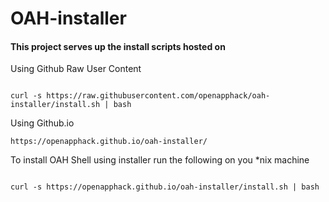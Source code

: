 # OAH-installer

#### This project serves up the install scripts hosted on


Using Github Raw User Content

```

curl -s https://raw.githubusercontent.com/openapphack/oah-installer/install.sh | bash

```

Using Github.io

```
https://openapphack.github.io/oah-installer/

```

To install OAH Shell using installer run the following on you *nix machine

```

curl -s https://openapphack.github.io/oah-installer/install.sh | bash

```
